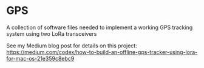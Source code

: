 # GPS
A collection of software files needed to implement a working GPS tracking system using two LoRa transceivers

See my Medium blog post for details on this project: https://medium.com/codex/how-to-build-an-offline-gps-tracker-using-lora-for-mac-os-21e359c8ebc9
